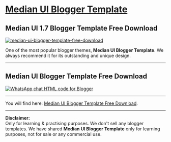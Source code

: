 <h1><a href='https://www.imamuddinwp.com/2024/03/median-ui-blogger-template-free-download.html'>Median UI Blogger Template</a></h1>
<h2>Median UI 1.7 Blogger Template Free Download</h2>
<a href="https://imamuddinwp.blogspot.com/2024/03/median-ui-blogger-template-free-download.html" target="_blank"> <img src="https://github.com/imamuddinwp/Median-UI-Blogger-Template/edit/main/Median-UI-Blogger-Template.png" alt="median-ui-blogger-template-free-download" /></a>
<p>One of the most popular blogger themes, <strong>Median UI Blogger Template</strong>. We always recommend it for its outstanding and unique design.</p>
<hr>
<h2>Median UI Blogger Template Free Download</h2>
<a href="https://imamuddinwp.blogspot.com/2024/03/median-ui-blogger-template-free-download.html" target="_blank"> <img src="https://github.com/imamuddinwp/Median-UI-Blogger-Template/edit/main/median-ui-blogger-template-free-download.png" alt="WhatsApp chat HTML code for Blogger" /></a>
<hr>
<p>You will find here: <a href='https://www.imamuddinwp.com/2024/03/median-ui-blogger-template-free-download.html'>Median UI Blogger Template Free Download</a>.</p> <hr>
<p><b>Disclaimer:</b><br>Only for learning & practising purposes. We don't sell any blogger templates. We have shared <b>Median UI Blogger Template</b> only for learning purposes, not for sale or any commercial use.</p>
